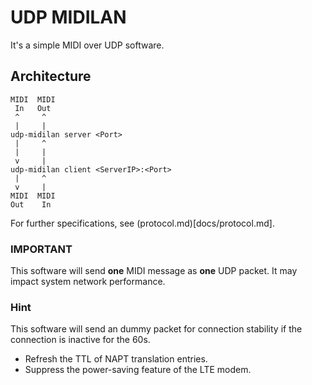 # UDP MIDILAN
It's a simple MIDI over UDP software.

## Architecture

```
MIDI  MIDI
 In   Out
 ^     ^
 |     |
udp-midilan server <Port>
 |     ^
 |     |
 v     |
udp-midilan client <ServerIP>:<Port>
 |     ^
 v     |
MIDI  MIDI
Out    In
```
For further specifications, see (protocol.md)[docs/protocol.md].

### IMPORTANT
This software will send **one** MIDI message as **one** UDP packet.
It may impact system network performance.

### Hint
This software will send an dummy packet
for connection stability if the connection is inactive for the 60s.

- Refresh the TTL of NAPT translation entries.
- Suppress the power-saving feature of the LTE modem.
